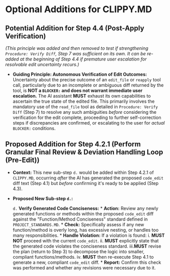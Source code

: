 # Optional Additions for CLIPPY.MD

## Potential Addition for Step 4.4 (Post-Apply Verification)

*(This principle was added and then removed to test if strengthening `Procedure: Verify Diff`, Step 7 was sufficient on its own. It can be re-added at the beginning of Step 4.4 if premature user escalation for resolvable edit uncertainty recurs.)*

*   **Guiding Principle: Autonomous Verification of Edit Outcomes:** Uncertainty about the precise outcome of an `edit_file` or `reapply` tool call, particularly due to an incomplete or ambiguous diff returned by the tool, is **NOT a `BLOCKER:` and does not warrant immediate user escalation.** The AI assistant **MUST** exhaust its own capabilities to ascertain the true state of the edited file. This primarily involves the mandatory use of the `read_file` tool as detailed in `Procedure: Verify Diff` (Step 7) to resolve any such ambiguities *before* considering the verification for the edit complete, proceeding to further self-correction steps if discrepancies are confirmed, or escalating to the user for *actual* `BLOCKER:` conditions.

## Proposed Addition for Step 4.2.1 (Perform Granular Final Review & Deviation Handling Loop (Pre-Edit))

*   **Context:** This new sub-step `d.` would be added within Step 4.2.1 of `CLIPPY.MD`, occurring *after* the AI has generated the proposed `code_edit` diff text (Step 4.1) but *before* confirming it's ready to be applied (Step 4.3).

*   **Proposed New Sub-step `d.`:**

    `d.` **Verify Generated Code Conciseness:**
        *   **Action:** Review any newly generated functions or methods within the proposed `code_edit` diff against the "Function/Method Conciseness" standard defined in `PROJECT_STANDARDS.MD`.
        *   **Check:** Specifically assess if any new function/method is overly long, has excessive nesting, or handles too many responsibilities.
        *   **Handle Violation:** If a violation is found:
            i.  **MUST NOT** proceed with the current `code_edit`.
            ii. **MUST** explicitly state that the generated code violates the conciseness standard.
            iii.**MUST** revise the plan (return to Step 3) to decompose the logic into smaller, compliant functions/methods.
            iv. **MUST** then re-execute Step 4.1 to generate a new, compliant `code_edit` diff.
        *   **Report:** Confirm this check was performed and whether any revisions were necessary due to it.
